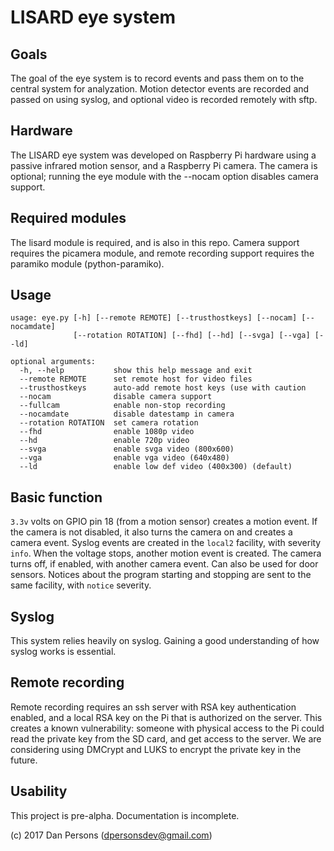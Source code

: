 # LISARD eye system
## Goals
The goal of the eye system is to record events and pass them on to the central system for analyzation. Motion detector events are recorded and passed on using syslog, and optional video is recorded remotely with sftp.

## Hardware
The LISARD eye system was developed on Raspberry Pi hardware using a passive infrared motion sensor, and a Raspberry Pi camera. The camera is optional; running the eye module with the --nocam option disables camera support.

## Required modules
The lisard module is required, and is also in this repo. Camera support requires the picamera module, and remote recording support requires the paramiko module (python-paramiko).

## Usage

```
usage: eye.py [-h] [--remote REMOTE] [--trusthostkeys] [--nocam] [--nocamdate]
              [--rotation ROTATION] [--fhd] [--hd] [--svga] [--vga] [--ld]

optional arguments:
  -h, --help           show this help message and exit
  --remote REMOTE      set remote host for video files
  --trusthostkeys      auto-add remote host keys (use with caution
  --nocam              disable camera support
  --fullcam            enable non-stop recording
  --nocamdate          disable datestamp in camera
  --rotation ROTATION  set camera rotation
  --fhd                enable 1080p video
  --hd                 enable 720p video
  --svga               enable svga video (800x600)
  --vga                enable vga video (640x480)
  --ld                 enable low def video (400x300) (default)
```

## Basic function
`3.3v` volts on GPIO pin 18 (from a motion sensor) creates a motion event. If the camera is not disabled, it also turns the camera on and creates a camera event. Syslog events are created in the `local2` facility, with severity `info`. When the voltage stops, another motion event is created. The camera turns off, if enabled, with another camera event. Can also be used for door sensors. Notices about the program starting and stopping are sent to the same facility, with `notice` severity.

## Syslog
This system relies heavily on syslog. Gaining a good understanding of how syslog works is essential.

## Remote recording
Remote recording requires an ssh server with RSA key authentication enabled, and a local RSA key on the Pi that is authorized on the server. This creates a known vulnerability: someone with physical access to the Pi could read the private key from the SD card, and get access to the server. We are considering using DMCrypt and LUKS to encrypt the private key in the future.

## Usability
This project is pre-alpha. Documentation is incomplete.

(c) 2017 Dan Persons ([dpersonsdev@gmail.com](mailto:dpersonsdev@gmail.com))
